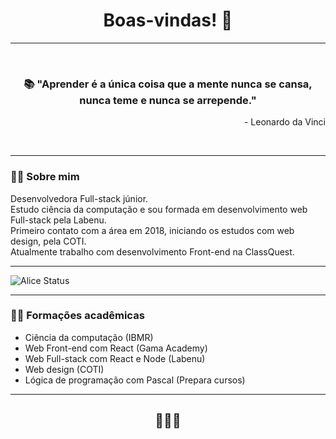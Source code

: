 <h1 align="center">Boas-vindas! 🖖</h1>

---

<br>

<h3 align="center">📚 "Aprender é a única coisa que a mente nunca se cansa, nunca teme e nunca se arrepende."</h3>
<p align="right">- Leonardo da Vinci</p>

<br>

---

### 👨‍💻️ Sobre mim  
<p>Desenvolvedora Full-stack júnior. <br>
Estudo ciência da computação e sou formada em desenvolvimento web Full-stack pela Labenu. <br>
Primeiro contato com a área em 2018, iniciando os estudos com web design, pela COTI. <br>
Atualmente trabalho com desenvolvimento Front-end na ClassQuest.</p>

---

![Alice Status](https://github-readme-stats.vercel.app/api?username=alicepsz98&show_icons=true&theme=synthwave)

---

### 👩‍🏫 Formações acadêmicas
- Ciência da computação (IBMR)
- Web Front-end com React (Gama Academy)
- Web Full-stack com React e Node (Labenu)
- Web design (COTI)
- Lógica de programação com Pascal (Prepara cursos)

---

<h2 align="center">🙋‍♀💚</h2>


